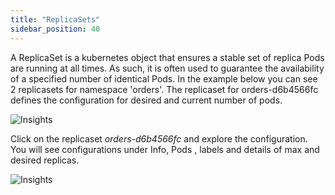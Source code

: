 ```yaml
---
title: "ReplicaSets"
sidebar_position: 40
---
```


A ReplicaSet is a kubernetes object that ensures a stable set of replica Pods are running at all times. As such, it is often used to guarantee the availability of a specified number of identical Pods. In the example below you can see 2 replicasets for namespace 'orders'. The replicaset for orders-d6b4566fc defines the configuration for desired and current number of pods.

![Insights](/img/resource-view/replica-set.jpg)

Click on the replicaset <i>orders-d6b4566fc</i> and explore the configuration. You will see configurations under Info, Pods , labels and details of max and desired replicas.

![Insights](/img/resource-view/rs-detail.jpg)

